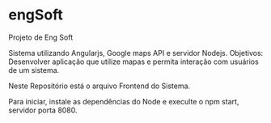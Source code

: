 # engSoft
Projeto de Eng Soft

Sistema utilizando Angularjs, Google maps API e servidor Nodejs. Objetivos: Desenvolver aplicação que utilize mapas e permita interação com usuários de um sistema.

Neste Repositório está o arquivo Frontend do Sistema.

Para iniciar, instale as dependências do Node e execulte o npm start, servidor porta 8080.